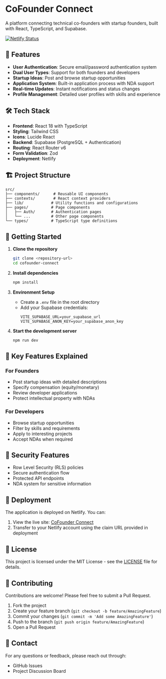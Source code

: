 # CoFounder Connect

A platform connecting technical co-founders with startup founders, built with React, TypeScript, and Supabase.

[![Netlify Status](https://api.netlify.com/api/v1/badges/d3db20-frabjous-tanuki/deploy-status)](https://frabjous-tanuki-d3db20.netlify.app)

## 🚀 Features

- **User Authentication**: Secure email/password authentication system
- **Dual User Types**: Support for both founders and developers
- **Startup Ideas**: Post and browse startup opportunities
- **Application System**: Built-in application process with NDA support
- **Real-time Updates**: Instant notifications and status changes
- **Profile Management**: Detailed user profiles with skills and experience

## 🛠️ Tech Stack

- **Frontend**: React 18 with TypeScript
- **Styling**: Tailwind CSS
- **Icons**: Lucide React
- **Backend**: Supabase (PostgreSQL + Authentication)
- **Routing**: React Router v6
- **Form Validation**: Zod
- **Deployment**: Netlify

## 🏗️ Project Structure

```
src/
├── components/      # Reusable UI components
├── contexts/        # React context providers
├── lib/            # Utility functions and configurations
├── pages/          # Page components
│   ├── Auth/       # Authentication pages
│   └── ...         # Other page components
└── types/          # TypeScript type definitions
```

## 🚦 Getting Started

1. **Clone the repository**
   ```bash
   git clone <repository-url>
   cd cofounder-connect
   ```

2. **Install dependencies**
   ```bash
   npm install
   ```

3. **Environment Setup**
   - Create a `.env` file in the root directory
   - Add your Supabase credentials:
     ```
     VITE_SUPABASE_URL=your_supabase_url
     VITE_SUPABASE_ANON_KEY=your_supabase_anon_key
     ```

4. **Start the development server**
   ```bash
   npm run dev
   ```

## 🌟 Key Features Explained

### For Founders
- Post startup ideas with detailed descriptions
- Specify compensation (equity/monetary)
- Review developer applications
- Protect intellectual property with NDAs

### For Developers
- Browse startup opportunities
- Filter by skills and requirements
- Apply to interesting projects
- Accept NDAs when required

## 🔐 Security Features

- Row Level Security (RLS) policies
- Secure authentication flow
- Protected API endpoints
- NDA system for sensitive information

## 🚀 Deployment

The application is deployed on Netlify. You can:
1. View the live site: [CoFounder Connect](https://frabjous-tanuki-d3db20.netlify.app)
2. Transfer to your Netlify account using the claim URL provided in deployment

## 📝 License

This project is licensed under the MIT License - see the [LICENSE](LICENSE) file for details.

## 🤝 Contributing

Contributions are welcome! Please feel free to submit a Pull Request.

1. Fork the project
2. Create your feature branch (`git checkout -b feature/AmazingFeature`)
3. Commit your changes (`git commit -m 'Add some AmazingFeature'`)
4. Push to the branch (`git push origin feature/AmazingFeature`)
5. Open a Pull Request

## 📧 Contact

For any questions or feedback, please reach out through:
- GitHub Issues
- Project Discussion Board
